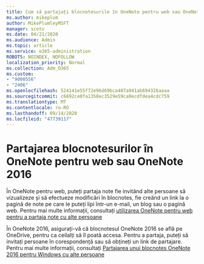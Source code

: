 ```yaml
---
title: Cum să partajați blocnotesurile în OneNote pentru web sau OneNote 2016
ms.author: mikeplum
author: MikePlumleyMSFT
manager: scotv
ms.date: 04/21/2020
ms.audience: Admin
ms.topic: article
ms.service: o365-administration
ROBOTS: NOINDEX, NOFOLLOW
localization_priority: Normal
ms.collection: Adm_O365
ms.custom:
- "9000556"
- "2406"
ms.openlocfilehash: 524141e55f72e96d69bca407a941ab694326aaaa
ms.sourcegitcommit: c6692ce0fa1358ec3529e59ca0ecdfdea4cdc759
ms.translationtype: MT
ms.contentlocale: ro-RO
ms.lasthandoff: 09/14/2020
ms.locfileid: "47739117"
---
```

# <a name="share-notebooks-in-onenote-for-the-web-or-onenote-2016"></a>Partajarea blocnotesurilor în OneNote pentru web sau OneNote 2016

În OneNote pentru web, puteți partaja note fie invitând alte persoane să vizualizeze și să efectueze modificări în blocnotes, fie creând un link la o pagină de note pe care le puteți lipi într-un e-mail, un blog sau o pagină web. Pentru mai multe informații, consultați [utilizarea OneNote pentru web pentru a partaja note cu alte persoane](https://support.office.com/article/D3481FBE-E06C-4883-B7E9-B2EE9F38AED3)

În OneNote 2016, asigurați-vă că blocnotesul OneNote 2016 se află pe OneDrive, pentru ca ceilalți să îl poată accesa. Pentru a partaja, puteți să invitați persoane în corespondență sau să obțineți un link de partajare. Pentru mai multe informații, consultați [Partajarea unui blocnotes OneNote 2016 pentru Windows cu alte persoane](https://support.office.com/article/d14b6033-7a95-4536-9216-bb0a5e0f8285)
